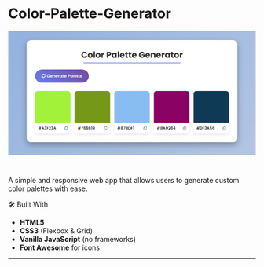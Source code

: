 # Color-Palette-Generator

![Color Palette Generator Preview](color-palette-generator.PNG)

#

A simple and responsive web app that allows users to generate custom color palettes with ease. 

🛠️ Built With

- **HTML5**  
- **CSS3** (Flexbox & Grid)  
- **Vanilla JavaScript** (no frameworks)  
- **Font Awesome** for icons

---
